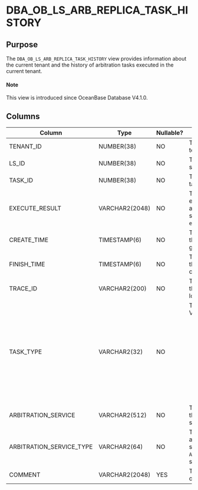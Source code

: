 # DBA_OB_LS_ARB_REPLICA_TASK_HISTORY

## Purpose

The `DBA_OB_LS_ARB_REPLICA_TASK_HISTORY` view provides information about the current tenant and the history of arbitration tasks executed in the current tenant. 

<main id="notice" type='explain'>
  <h4>Note</h4>
  <p>This view is introduced since OceanBase Database V4.1.0. </p>
</main>

## Columns

| Column | Type | Nullable? | Description |
| --- | --- | --- | --- |
| TENANT_ID | NUMBER(38) | NO | The ID of the tenant. |
| LS_ID | NUMBER(38) | NO | The ID of the log stream. |
| TASK_ID | NUMBER(38) | NO | The ID of the task. |
| EXECUTE_RESULT | VARCHAR2(2048) | NO | The task execution result and duration, such as `[ret:0; elapsed:72160;]`. |
| CREATE_TIME | TIMESTAMP(6) | NO | The time when the task was generated. |
| FINISH_TIME | TIMESTAMP(6) | NO | The time when the task was completed. |
| TRACE_ID | VARCHAR2(200) | NO | The trace ID of the task in the log. |
| TASK_TYPE | VARCHAR2(32) | NO | The task type. Valid values:<ul><li> `ADD REPLICA`: indicates a replica adding task. </li><li> `REMOVE REPLICA`: indicates a replica deletion task. </li></ul> |
| ARBITRATION_SERVICE | VARCHAR2(512) | NO | The endpoint of the arbitration service. |
| ARBITRATION_SERVICE_TYPE | VARCHAR2(64) | NO | The type of the arbitration service. Only `ADDR` is supported. |
| COMMENT | VARCHAR2(2048) | YES | The description of the task. |

